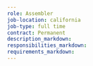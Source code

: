 ```yaml
---
role: Assembler
job-location: california
job-type: full time
contract: Permanent
description_markdown:
responsibilities_markdown:
requirements_markdown:
---
```

